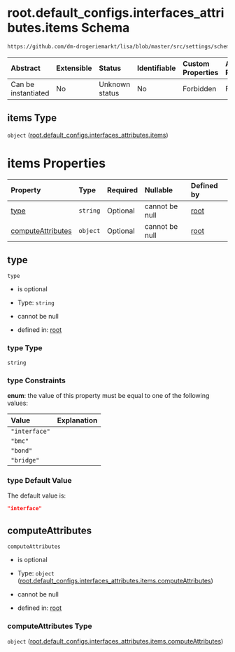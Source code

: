 # root.default\_configs.interfaces\_attributes.items Schema

```txt
https://github.com/dm-drogeriemarkt/lisa/blob/master/src/settings/schema.json#/properties/default_configs/properties/interfaces_attributes/items
```



| Abstract            | Extensible | Status         | Identifiable | Custom Properties | Additional Properties | Access Restrictions | Defined In                                                                               |
| :------------------ | :--------- | :------------- | :----------- | :---------------- | :-------------------- | :------------------ | :--------------------------------------------------------------------------------------- |
| Can be instantiated | No         | Unknown status | No           | Forbidden         | Forbidden             | none                | [settings.schema.json\*](../../src/settings/settings.schema.json "open original schema") |

## items Type

`object` ([root.default\_configs.interfaces\_attributes.items](settings-properties-rootdefault_configs-properties-rootdefault_configsinterfaces_attributes-rootdefault_configsinterfaces_attributesitems.md))

# items Properties

| Property                                | Type     | Required | Nullable       | Defined by                                                                                                                                                                                                                                                                                                                                                                                                     |
| :-------------------------------------- | :------- | :------- | :------------- | :------------------------------------------------------------------------------------------------------------------------------------------------------------------------------------------------------------------------------------------------------------------------------------------------------------------------------------------------------------------------------------------------------------- |
| [type](#type)                           | `string` | Optional | cannot be null | [root](settings-properties-rootdefault_configs-properties-rootdefault_configsinterfaces_attributes-rootdefault_configsinterfaces_attributesitems-properties-type.md "https://github.com/dm-drogeriemarkt/lisa/blob/master/src/settings/schema.json#/properties/default_configs/properties/interfaces_attributes/items/properties/type")                                                                        |
| [computeAttributes](#computeattributes) | `object` | Optional | cannot be null | [root](settings-properties-rootdefault_configs-properties-rootdefault_configsinterfaces_attributes-rootdefault_configsinterfaces_attributesitems-properties-rootdefault_configsinterfaces_attributesitemscomputeattributes.md "https://github.com/dm-drogeriemarkt/lisa/blob/master/src/settings/schema.json#/properties/default_configs/properties/interfaces_attributes/items/properties/computeAttributes") |

## type



`type`

* is optional

* Type: `string`

* cannot be null

* defined in: [root](settings-properties-rootdefault_configs-properties-rootdefault_configsinterfaces_attributes-rootdefault_configsinterfaces_attributesitems-properties-type.md "https://github.com/dm-drogeriemarkt/lisa/blob/master/src/settings/schema.json#/properties/default_configs/properties/interfaces_attributes/items/properties/type")

### type Type

`string`

### type Constraints

**enum**: the value of this property must be equal to one of the following values:

| Value         | Explanation |
| :------------ | :---------- |
| `"interface"` |             |
| `"bmc"`       |             |
| `"bond"`      |             |
| `"bridge"`    |             |

### type Default Value

The default value is:

```json
"interface"
```

## computeAttributes



`computeAttributes`

* is optional

* Type: `object` ([root.default\_configs.interfaces\_attributes.items.computeAttributes](settings-properties-rootdefault_configs-properties-rootdefault_configsinterfaces_attributes-rootdefault_configsinterfaces_attributesitems-properties-rootdefault_configsinterfaces_attributesitemscomputeattributes.md))

* cannot be null

* defined in: [root](settings-properties-rootdefault_configs-properties-rootdefault_configsinterfaces_attributes-rootdefault_configsinterfaces_attributesitems-properties-rootdefault_configsinterfaces_attributesitemscomputeattributes.md "https://github.com/dm-drogeriemarkt/lisa/blob/master/src/settings/schema.json#/properties/default_configs/properties/interfaces_attributes/items/properties/computeAttributes")

### computeAttributes Type

`object` ([root.default\_configs.interfaces\_attributes.items.computeAttributes](settings-properties-rootdefault_configs-properties-rootdefault_configsinterfaces_attributes-rootdefault_configsinterfaces_attributesitems-properties-rootdefault_configsinterfaces_attributesitemscomputeattributes.md))

